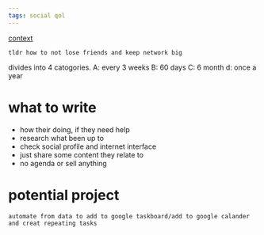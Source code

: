 ```yaml
---
tags: social qol
---
```

[context](https://jakobgreenfeld.com/stay-in-touch)

    tldr how to not lose friends and keep network big

divides into 4 catogories.
A: every 3 weeks
B: 60 days
C: 6 month
d: once a year

# what to write
- how their doing, if they need help
- research what been up to
- check social profile and internet interface
- just share some content they relate to
- no agenda or sell anything

# potential project
    automate from data to add to google taskboard/add to google calander
    and creat repeating tasks